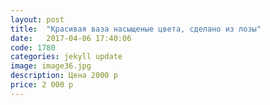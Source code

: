 ```yaml
---
layout: post
title:  "Красивая ваза насыщеные цвета, сделано из лозы"
date:   2017-04-06 17:40:06
code: 1780
categories: jekyll update
image: image36.jpg
description: Цена 2000 р
price: 2 000 р
---
```


